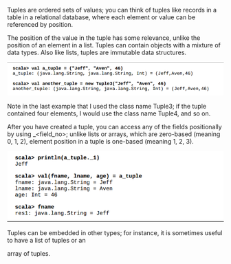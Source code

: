 Tuples are ordered sets of values; you can think of tuples like records in a table in a relational database, where each element or value can be referenced by position.

The position of the value in the tuple has some relevance, unlike the position of an element in a list. Tuples can contain objects with a mixture of data types. Also like lists, tuples are immutable data structures.

![](/assets/tupleEx.png)

Note in the last example that I used the class name Tuple3; if the tuple contained four elements, I would use the class name Tuple4, and so on.

After you have created a tuple, you can access any of the fields positionally by using \_&lt;field\_no&gt;; unlike lists or arrays, which are zero-based \(meaning 0, 1, 2\), element position in a tuple is one-based \(meaning 1, 2, 3\).

![](/assets/AccessingTuples.png)

Tuples can be embedded in other types; for instance, it is sometimes useful to have a list of tuples or an

array of tuples.

